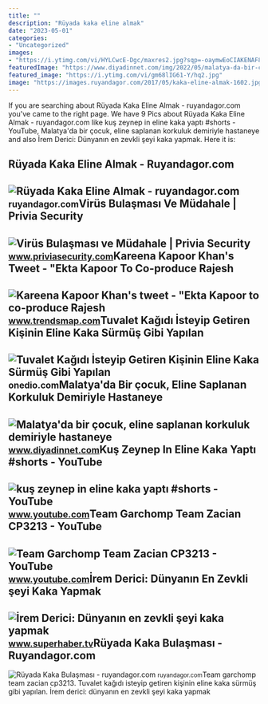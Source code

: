 ```yaml
---
title: ""
description: "Rüyada kaka eline almak"
date: "2023-05-01"
categories:
- "Uncategorized"
images:
- "https://i.ytimg.com/vi/HYLCwcE-Dgc/maxres2.jpg?sqp=-oaymwEoCIAKENAF8quKqQMcGADwAQH4AYwCgALgA4oCDAgAEAEYRSBHKGUwDw==&amp;rs=AOn4CLC_ulBvmvqa2cf2uT56Qfk3FCYaDA"
featuredImage: "https://www.diyadinnet.com/img/2022/05/malatya-da-bir-cocuk-eline-saplanan-korkuluk-demiriyle-hastaneye-goturuldu.jpg"
featured_image: "https://i.ytimg.com/vi/gm68lIG61-Y/hq2.jpg"
image: "https://images.ruyandagor.com/2017/05/kaka-eline-almak-1602.jpg"
---
```


If you are searching about Rüyada Kaka Eline Almak - ruyandagor.com you've came to the right page. We have 9 Pics about Rüyada Kaka Eline Almak - ruyandagor.com like kuş zeynep in eline kaka yaptı #shorts - YouTube, Malatya'da bir çocuk, eline saplanan korkuluk demiriyle hastaneye and also İrem Derici: Dünyanın en zevkli şeyi kaka yapmak. Here it is:

Rüyada Kaka Eline Almak - Ruyandagor.com
----------------------------------------

 ![Rüyada Kaka Eline Almak - ruyandagor.com](https://images.ruyandagor.com/2017/05/kaka-eline-almak-1602.jpg) <small>ruyandagor.com</small>Virüs Bulaşması Ve Müdahale | Privia Security
---------------------------------------------

 ![Virüs Bulaşması ve Müdahale | Privia Security](https://www.priviasecurity.com/wp-content/uploads/2021/09/antivirus_bulasmasi_mudahale-1024x615.jpg) <small>www.priviasecurity.com</small>Kareena Kapoor Khan's Tweet - "Ekta Kapoor To Co-produce Rajesh
---------------------------------------------------------------

 ![Kareena Kapoor Khan's tweet - "Ekta Kapoor to co-produce Rajesh](https://pbs.twimg.com/media/Fcyada8X0AANSFu.jpg) <small>www.trendsmap.com</small>Tuvalet Kağıdı İsteyip Getiren Kişinin Eline Kaka Sürmüş Gibi Yapılan
---------------------------------------------------------------------

 ![Tuvalet Kağıdı İsteyip Getiren Kişinin Eline Kaka Sürmüş Gibi Yapılan](https://img-s1.onedio.com/id-61d5891395c1705118e68639/rev-0/raw/s-bf2040ed404dc115efe49e4c943dd144102f12b5.jpg) <small>onedio.com</small>Malatya'da Bir çocuk, Eline Saplanan Korkuluk Demiriyle Hastaneye
-----------------------------------------------------------------

 ![Malatya'da bir çocuk, eline saplanan korkuluk demiriyle hastaneye](https://www.diyadinnet.com/img/2022/05/malatya-da-bir-cocuk-eline-saplanan-korkuluk-demiriyle-hastaneye-goturuldu.jpg) <small>www.diyadinnet.com</small>Kuş Zeynep In Eline Kaka Yaptı #shorts - YouTube
------------------------------------------------

 ![kuş zeynep in eline kaka yaptı #shorts - YouTube](https://i.ytimg.com/vi/gm68lIG61-Y/hq2.jpg) <small>www.youtube.com</small>Team Garchomp Team Zacian CP3213 - YouTube
------------------------------------------

 ![Team Garchomp Team Zacian CP3213 - YouTube](https://i.ytimg.com/vi/HYLCwcE-Dgc/maxres2.jpg?sqp=-oaymwEoCIAKENAF8quKqQMcGADwAQH4AYwCgALgA4oCDAgAEAEYRSBHKGUwDw==&rs=AOn4CLC_ulBvmvqa2cf2uT56Qfk3FCYaDA) <small>www.youtube.com</small>İrem Derici: Dünyanın En Zevkli şeyi Kaka Yapmak
------------------------------------------------

 ![İrem Derici: Dünyanın en zevkli şeyi kaka yapmak](https://img.superhaber.tv/storage/files/images/2020/04/12/irem-derici-aldi-eline-kamerayi-bik-MaCj_cover.jpg) <small>www.superhaber.tv</small>Rüyada Kaka Bulaşması - Ruyandagor.com
--------------------------------------

 ![Rüyada Kaka Bulaşması - ruyandagor.com](https://images.ruyandagor.com/2017/04/kaka-bulasmasi-2147.jpg) <small>ruyandagor.com</small>Team garchomp team zacian cp3213. Tuvalet kağıdı i̇steyip getiren kişinin eline kaka sürmüş gibi yapılan. İrem derici: dünyanın en zevkli şeyi kaka yapmak
